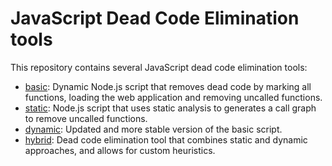 # JavaScript Dead Code Elimination tools
This repository contains several JavaScript dead code elimination tools:

+ [basic](basic/README.md): Dynamic Node.js script that removes dead code by marking all functions, loading the web application and removing uncalled functions.
+ [static](static/README.md): Node.js script that uses static analysis to generates a call graph to remove uncalled functions.
+ [dynamic](dynamic/README.md): Updated and more stable version of the basic script.
+ [hybrid](hybrid/README.md): Dead code elimination tool that combines static and dynamic approaches, and allows for custom heuristics.
